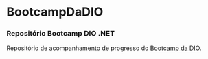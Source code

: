 # BootcampDaDIO
### Repositório Bootcamp DIO .NET

Repositório de acompanhamento de progresso do [Bootcamp da DIO](https://web.dio.me/track/35a4e967-50e1-4140-a858-a6c8f63904c4).


